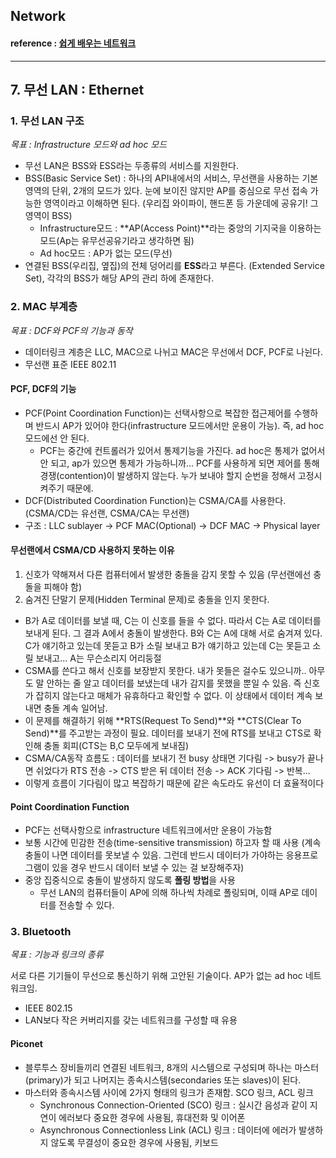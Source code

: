 ## **Network**

#### reference : [쉽게 배우는 네트워크](https://youtube.com/playlist?list=PLFpZ7zSiHhPxrib8i4XPRKxB6FR9_NlCo)

---

## **7. 무선 LAN : Ethernet**

### 1. 무선 LAN 구조

_목표 : Infrastructure 모드와 ad hoc 모드_

- 무선 LAN은 BSS와 ESS라는 두종류의 서비스를 지원한다.
- BSS(Basic Service Set) : 하나의 API내에서의 서비스, 무선랜을 사용하는 기본영역의 단위, 2개의 모드가 있다. 눈에 보이진 않지만 AP를 중심으로 무선 접속 가능한 영역이라고 이해하면 된다. (우리집 와이파이, 핸드폰 등 가운데에 공유기! 그 영역이 BSS)
  - Infrastructure모드 : **AP(Access Point)**라는 중앙의 기지국을 이용하는 모드(Ap는 유무선공유기라고 생각하면 됨)
  - Ad hoc모드 : AP가 없는 모드(무선)
- 연결된 BSS(우리집, 옆집)의 전체 덩어리를 **ESS**라고 부른다. (Extended Service Set), 각각의 BSS가 해당 AP의 관리 하에 존재한다.

### 2. MAC 부계층

_목표 : DCF와 PCF의 기능과 동작_

- 데이터링크 계층은 LLC, MAC으로 나뉘고 MAC은 무선에서 DCF, PCF로 나뉜다.
- 무선랜 표준 IEEE 802.11

#### PCF, DCF의 기능

- PCF(Point Coordination Function)는 선택사항으로 복잡한 접근제어를 수행하며 반드시 AP가 있어야 한다(infrastructure 모드에서만 운용이 가능). 즉, ad hoc 모드에선 안 된다.
  - PCF는 중간에 컨트롤러가 있어서 통제기능을 가진다. ad hoc은 통제가 없어서 안 되고, ap가 있으면 통제가 가능하니까... PCF를 사용하게 되면 제어를 통해 경쟁(contention)이 발생하지 않는다. 누가 보내야 할지 순번을 정해서 고정시켜주기 때문에.
- DCF(Distributed Coordination Function)는 CSMA/CA를 사용한다. (CSMA/CD는 유선랜, CSMA/CA는 무선랜)
- 구조 : LLC sublayer -> PCF MAC(Optional) -> DCF MAC -> Physical layer

#### 무선랜에서 CSMA/CD 사용하지 못하는 이유

1. 신호가 약해져서 다른 컴퓨터에서 발생한 충돌을 감지 못할 수 있음 (무선랜에선 충돌을 피해야 함)
2. 숨겨진 단말기 문제(Hidden Terminal 문제)로 충돌을 인지 못한다.

- B가 A로 데이터를 보낼 때, C는 이 신호를 들을 수 없다. 따라서 C는 A로 데이터를 보내게 된다. 그 결과 A에서 충돌이 발생한다. B와 C는 A에 대해 서로 숨겨져 있다.  
  C가 얘기하고 있는데 못듣고 B가 소릴 보내고 B가 얘기하고 있는데 C는 못듣고 소릴 보내고... A는 무슨소리지 어리둥절
- CSMA를 쓴다고 해서 신호를 보장받지 못한다. 내가 못들은 걸수도 있으니까.. 아무도 말 안하는 줄 알고 데이터를 보냈는데 내가 감지를 못했을 뿐일 수 있음. 즉 신호가 잡히지 않는다고 매체가 유휴하다고 확인할 수 없다. 이 상태에서 데이터 계속 보내면 충돌 계속 일어남.
- 이 문제를 해결하기 위해 **RTS(Request To Send)**와 **CTS(Clear To Send)**를 주고받는 과정이 필요. 데이터를 보내기 전에 RTS를 보내고 CTS로 확인해 충돌 회피(CTS는 B,C 모두에게 보내짐)
- CSMA/CA동작 흐름도 : 데이터를 보내기 전 busy 상태면 기다림 -> busy가 끝나면 쉬었다가 RTS 전송 -> CTS 받은 뒤 데이터 전송 -> ACK 기다림 -> 반복...
- 이렇게 흐름이 기다림이 많고 복잡하기 때문에 같은 속도라도 유선이 더 효율적이다

#### Point Coordination Function

- PCF는 선택사항으로 infrastructure 네트워크에서만 운용이 가능함
- 보통 시간에 민감한 전송(time-sensitive transmission) 하고자 할 때 사용 (계속 충돌이 나면 데이터를 못보낼 수 있음. 그런데 반드시 데이터가 가야하는 응용프로그램이 있을 경우 반드시 데이터 보낼 수 있는 걸 보장해주자)
- 중앙 집중식으로 충돌이 발생하지 않도록 **폴링 방법**을 사용
  - 무선 LAN의 컴퓨터들이 AP에 의해 하나씩 차례로 폴링되며, 이때 AP로 데이터를 전송할 수 있다.

### 3. Bluetooth

_목표 : 기능과 링크의 종류_

서로 다른 기기들이 무선으로 통신하기 위해 고안된 기술이다. AP가 없는 ad hoc 네트워크임.

- IEEE 802.15
- LAN보다 작은 커버리지를 갖는 네트워크를 구성할 때 유용

#### Piconet

- 블루투스 장비들끼리 연결된 네트워크, 8개의 시스템으로 구성되며 하나는 마스터(primary)가 되고 나머지는 종속시스템(secondaries 또는 slaves)이 된다.
- 마스터와 종속시스템 사이에 2가지 형태의 링크가 존재함. SCO 링크, ACL 링크
  - Synchronous Connection-Oriented (SCO) 링크 : 실시간 음성과 같이 지연이 에러보다 중요한 경우에 사용됨, 휴대전화 및 이어폰
  - Asynchronous Connectionless Link (ACL) 링크 : 데이터에 에러가 발생하지 않도록 무결성이 중요한 경우에 사용됨, 키보드
